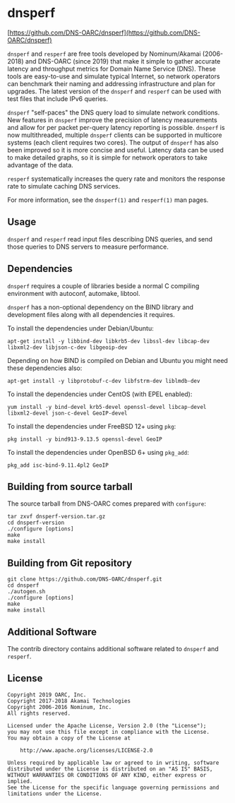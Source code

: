 # dnsperf

[https://github.com/DNS-OARC/dnsperf](https://github.com/DNS-OARC/dnsperf)

`dnsperf` and `resperf` are free tools developed by Nominum/Akamai (2006-2018)
and DNS-OARC (since 2019) that make it simple to gather accurate latency and
throughput metrics for Domain Name Service (DNS). These tools are easy-to-use
and simulate typical Internet, so network operators can benchmark their naming
and addressing infrastructure and plan for upgrades. The latest version of
the `dnsperf` and `resperf` can be used with test files that include IPv6
queries.

`dnsperf` "self-paces" the DNS query load to simulate network conditions.
New features in `dnsperf` improve the precision of latency measurements and
allow for per packet per-query latency reporting is possible. `dnsperf` is
now multithreaded, multiple `dnsperf` clients can be supported in multicore
systems (each client requires two cores). The output of `dnsperf` has also
been improved so it is more concise and useful. Latency data can be used to
make detailed graphs, so it is simple for network operators to take advantage
of the data.

`resperf` systematically increases the query rate and monitors the response
rate to simulate caching DNS services.

For more information, see the `dnsperf(1)` and `resperf(1)` man pages.

## Usage

`dnsperf` and `resperf` read input files describing DNS queries, and send
those queries to DNS servers to measure performance.

## Dependencies

`dnsperf` requires a couple of libraries beside a normal C compiling
environment with autoconf, automake, libtool.

`dnsperf` has a non-optional dependency on the BIND library and development
files along with all dependencies it requires.

To install the dependencies under Debian/Ubuntu:
```
apt-get install -y libbind-dev libkrb5-dev libssl-dev libcap-dev libxml2-dev libjson-c-dev libgeoip-dev
```

Depending on how BIND is compiled on Debian and Ubuntu you might need these
dependencies also:
```
apt-get install -y libprotobuf-c-dev libfstrm-dev liblmdb-dev
```

To install the dependencies under CentOS (with EPEL enabled):
```
yum install -y bind-devel krb5-devel openssl-devel libcap-devel libxml2-devel json-c-devel GeoIP-devel
```

To install the dependencies under FreeBSD 12+ using `pkg`:
```
pkg install -y bind913-9.13.5 openssl-devel GeoIP
```

To install the dependencies under OpenBSD 6+ using `pkg_add`:
```
pkg_add isc-bind-9.11.4pl2 GeoIP
```

## Building from source tarball

The source tarball from DNS-OARC comes prepared with `configure`:

```
tar zxvf dnsperf-version.tar.gz
cd dnsperf-version
./configure [options]
make
make install
```

## Building from Git repository

```
git clone https://github.com/DNS-OARC/dnsperf.git
cd dnsperf
./autogen.sh
./configure [options]
make
make install
```

## Additional Software

The contrib directory contains additional software related to `dnsperf` and
`resperf`.

## License

```
Copyright 2019 OARC, Inc.
Copyright 2017-2018 Akamai Technologies
Copyright 2006-2016 Nominum, Inc.
All rights reserved.

Licensed under the Apache License, Version 2.0 (the "License");
you may not use this file except in compliance with the License.
You may obtain a copy of the License at

    http://www.apache.org/licenses/LICENSE-2.0

Unless required by applicable law or agreed to in writing, software
distributed under the License is distributed on an "AS IS" BASIS,
WITHOUT WARRANTIES OR CONDITIONS OF ANY KIND, either express or implied.
See the License for the specific language governing permissions and
limitations under the License.
```

